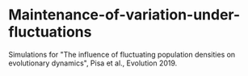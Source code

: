 # Maintenance-of-variation-under-fluctuations
Simulations for "The influence of fluctuating population densities on evolutionary dynamics", Pisa et al., Evolution 2019.
